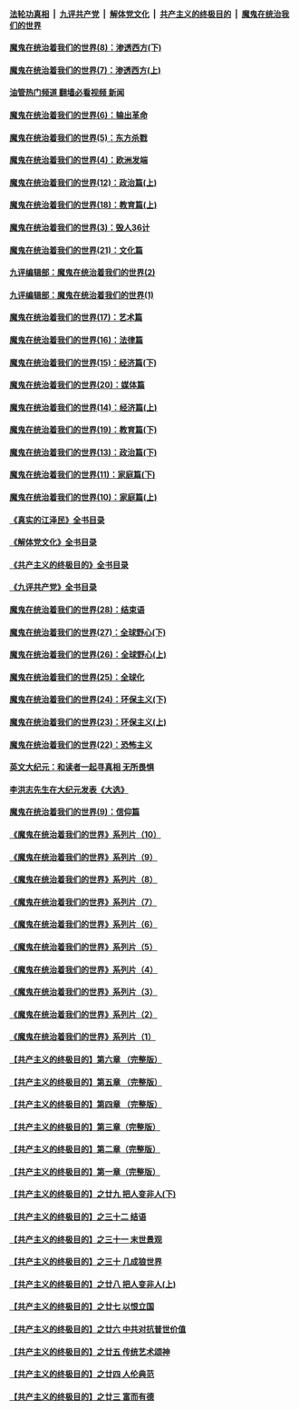 ####  [法轮功真相](../../../../basic/blob/master/README.md?t=11060731) &nbsp;|&nbsp; [九评共产党](../../../../9ping.md/blob/master/README.md?t=11060731) &nbsp;|&nbsp; [解体党文化](../../../../jtdwh.md/blob/master/README.md?t=11060731)  &nbsp;|&nbsp; [共产主义的终极目的](../../../../gczydzjmd.md/blob/master/README.md?t=11060731) &nbsp;|&nbsp; [魔鬼在统治我们的世界](../../../../mgztzwmdsj.md/blob/master/README.md?t=11060731) 

#### [魔鬼在统治着我们的世界(8)：渗透西方(下)](../pages/nsc422/n10429603.md?t=11060731) 

#### [魔鬼在统治着我们的世界(7)：渗透西方(上)](../pages/nsc422/n10426013.md?t=11060731) 

#### [油管热门频道 翻墙必看视频 新闻](http://129.146.143.75:81/youtube.html?11060731)

#### [魔鬼在统治着我们的世界(6)：输出革命](../pages/nsc422/n10421536.md?t=11060731) 

#### [魔鬼在统治着我们的世界(5)：东方杀戮](../pages/nsc422/n10417707.md?t=11060731) 

#### [魔鬼在统治着我们的世界(4)：欧洲发端](../pages/nsc422/n10414890.md?t=11060731) 

#### [魔鬼在统治着我们的世界(12)：政治篇(上)](../pages/nsc422/n10444576.md?t=11060731) 

#### [魔鬼在统治着我们的世界(18)：教育篇(上)](../pages/nsc422/n10526970.md?t=11060731) 

#### [魔鬼在统治着我们的世界(3)：毁人36计](../pages/nsc422/n10411583.md?t=11060731) 

#### [魔鬼在统治着我们的世界(21)：文化篇](../pages/nsc422/n10597706.md?t=11060731) 

#### [九评编辑部：魔鬼在统治着我们的世界(2)](../pages/nsc422/n10410036.md?t=11060731) 

#### [九评编辑部：魔鬼在统治着我们的世界(1)](../pages/nsc422/n10406825.md?t=11060731) 

#### [魔鬼在统治着我们的世界(17)：艺术篇](../pages/nsc422/n10499093.md?t=11060731) 

#### [魔鬼在统治着我们的世界(16)：法律篇](../pages/nsc422/n10485969.md?t=11060731) 

#### [魔鬼在统治着我们的世界(15)：经济篇(下)](../pages/nsc422/n10469975.md?t=11060731) 

#### [魔鬼在统治着我们的世界(20)：媒体篇](../pages/nsc422/n10586579.md?t=11060731) 

#### [魔鬼在统治着我们的世界(14)：经济篇(上)](../pages/nsc422/n10457370.md?t=11060731) 

#### [魔鬼在统治着我们的世界(19)：教育篇(下)](../pages/nsc422/n10564808.md?t=11060731) 

#### [魔鬼在统治着我们的世界(13)：政治篇(下)](../pages/nsc422/n10448270.md?t=11060731) 

#### [魔鬼在统治着我们的世界(11)：家庭篇(下)](../pages/nsc422/n10440961.md?t=11060731) 

#### [魔鬼在统治着我们的世界(10)：家庭篇(上)](../pages/nsc422/n10435448.md?t=11060731) 

#### [《真实的江泽民》全书目录](../pages/nsc422/n13721399.md?t=11060731) 

#### [《解体党文化》全书目录](../pages/nsc422/n13721157.md?t=11060731) 

#### [《共产主义的终极目的》全书目录](../pages/nsc422/n13721048.md?t=11060731) 

#### [《九评共产党》全书目录](../pages/nsc422/n13708085.md?t=11060731) 

#### [魔鬼在统治着我们的世界(28)：结束语](../pages/nsc422/n10936246.md?t=11060731) 

#### [魔鬼在统治着我们的世界(27)：全球野心(下)](../pages/nsc422/n10928319.md?t=11060731) 

#### [魔鬼在统治着我们的世界(26)：全球野心(上)](../pages/nsc422/n10900318.md?t=11060731) 

#### [魔鬼在统治着我们的世界(25)：全球化](../pages/nsc422/n10788205.md?t=11060731) 

#### [魔鬼在统治着我们的世界(24)：环保主义(下)](../pages/nsc422/n10695307.md?t=11060731) 

#### [魔鬼在统治着我们的世界(23)：环保主义(上)](../pages/nsc422/n10688613.md?t=11060731) 

#### [魔鬼在统治着我们的世界(22)：恐怖主义](../pages/nsc422/n10614727.md?t=11060731) 

#### [英文大纪元：和读者一起寻真相 无所畏惧](../pages/nsc422/n12542027.md?t=11060731) 

#### [李洪志先生在大纪元发表《大选》](../pages/nsc422/n12534746.md?t=11060731) 

#### [魔鬼在统治着我们的世界(9)：信仰篇](../pages/nsc422/n10432159.md?t=11060731) 

#### [《魔鬼在统治着我们的世界》系列片（10）](../pages/nsc422/n12292670.md?t=11060731) 

#### [《魔鬼在统治着我们的世界》系列片（9）](../pages/nsc422/n12290859.md?t=11060731) 

#### [《魔鬼在统治着我们的世界》系列片（8）](../pages/nsc422/n12287445.md?t=11060731) 

#### [《魔鬼在统治着我们的世界》系列片（7）](../pages/nsc422/n12283425.md?t=11060731) 

#### [《魔鬼在统治着我们的世界》系列片（6）](../pages/nsc422/n12282314.md?t=11060731) 

#### [《魔鬼在统治着我们的世界》系列片（5）](../pages/nsc422/n12281419.md?t=11060731) 

#### [《魔鬼在统治着我们的世界》系列片（4）](../pages/nsc422/n12274024.md?t=11060731) 

#### [《魔鬼在统治着我们的世界》系列片（3）](../pages/nsc422/n12271322.md?t=11060731) 

#### [《魔鬼在统治着我们的世界》系列片（2）](../pages/nsc422/n12269049.md?t=11060731) 

#### [《魔鬼在统治着我们的世界》系列片（1）](../pages/nsc422/n12267575.md?t=11060731) 

#### [【共产主义的终极目的】第六章 （完整版）](../pages/nsc422/n11428913.md?t=11060731) 

#### [【共产主义的终极目的】第五章 （完整版）](../pages/nsc422/n11428912.md?t=11060731) 

#### [【共产主义的终极目的】第四章 （完整版）](../pages/nsc422/n11428907.md?t=11060731) 

#### [【共产主义的终极目的】第三章（完整版）](../pages/nsc422/n11428848.md?t=11060731) 

#### [【共产主义的终极目的】第二章（完整版）](../pages/nsc422/n11428831.md?t=11060731) 

#### [【共产主义的终极目的】第一章（完整版）](../pages/nsc422/n11417651.md?t=11060731) 

#### [【共产主义的终极目的】之廿九 把人变非人(下)](../pages/nsc422/n11344140.md?t=11060731) 

#### [【共产主义的终极目的】之三十二 结语](../pages/nsc422/n11360535.md?t=11060731) 

#### [【共产主义的终极目的】之三十一 末世景观](../pages/nsc422/n11351129.md?t=11060731) 

#### [【共产主义的终极目的】之三十 几成狼世界](../pages/nsc422/n11348280.md?t=11060731) 

#### [【共产主义的终极目的】之廿八 把人变非人(上)](../pages/nsc422/n11340492.md?t=11060731) 

#### [【共产主义的终极目的】之廿七 以恨立国](../pages/nsc422/n11336944.md?t=11060731) 

#### [【共产主义的终极目的】之廿六 中共对抗普世价值](../pages/nsc422/n11324785.md?t=11060731) 

#### [【共产主义的终极目的】之廿五 传统艺术颂神](../pages/nsc422/n11296396.md?t=11060731) 

#### [【共产主义的终极目的】之廿四 人伦典范](../pages/nsc422/n11296397.md?t=11060731) 

#### [【共产主义的终极目的】之廿三 富而有德](../pages/nsc422/n11283598.md?t=11060731) 

<img src='http://gfw-breaker.win/goodnews/indexes/nsc422.md' width='0px' height='0px'/>
